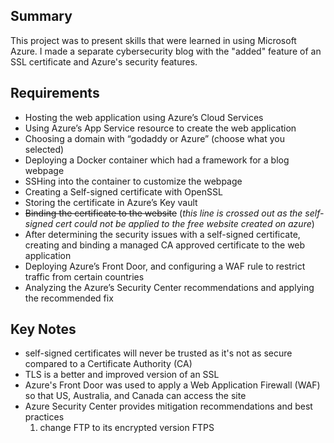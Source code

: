 ## Summary

This project was to present skills that were learned in using Microsoft Azure. I made a separate cybersecurity blog with the "added" feature of an SSL certificate and Azure's security features.  

## Requirements


+ Hosting the web application using Azure’s Cloud Services
+ Using Azure’s App Service resource to create the web application
+ Choosing a domain with “godaddy or Azure” (choose what you selected)
+ Deploying a Docker container which had a framework for a blog webpage
+ SSHing  into the container to customize the webpage
+ Creating a Self-signed certificate with OpenSSL 
+ Storing the certificate in Azure’s Key vault
+ ~~Binding the certificate to the website~~ (*this line is crossed out as the self-signed cert could not be applied to the free website created on azure*)
+ After determining the security issues with a self-signed certificate, creating and binding a managed CA approved certificate to the web application
+ Deploying Azure’s Front Door, and configuring a WAF rule to restrict traffic from certain countries
+ Analyzing the Azure’s Security Center recommendations and applying the recommended fix

## Key Notes

+ self-signed certificates will never be trusted as it's not as secure compared to a Certificate Authority (CA)
+ TLS is a better and improved version of an SSL
+ Azure's Front Door was used to apply a Web Application Firewall (WAF) so that US, Australia, and Canada can access the site
+ Azure Security Center provides mitigation recommendations and best practices
  1. change FTP to its encrypted version FTPS
 

